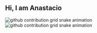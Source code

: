 
## Hi, I am Anastacio


 ![github contribution grid snake animation](https://raw.githubusercontent.com/anastar99/anastar99/output/github-contribution-grid-snake-dark.svg#gh-dark-mode-only)![github contribution grid snake animation](https://raw.githubusercontent.com/anastar99/anastar99/output/github-contribution-grid-snake.svg#gh-light-mode-only)
